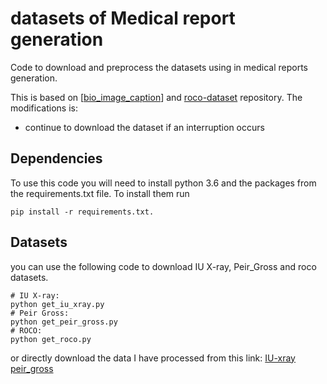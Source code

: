 # datasets of Medical report generation 

Code to download and preprocess the datasets  using in medical reports generation. 

This is based on  [[bio_image_caption](https://github.com/nlpaueb/bio_image_caption)] and [roco-dataset](https://github.com/razorx89/roco-dataset) repository. The modifications is:

- continue to download the dataset if an interruption occurs

## Dependencies ##
To use this code you will need to install python 3.6 and the packages from the requirements.txt file. To install them run 
```shell
pip install -r requirements.txt.
```
## Datasets ##

you can use the following code to download IU X-ray,  Peir_Gross and roco datasets. 


```shell
# IU X-ray:
python get_iu_xray.py
# Peir Gross:
python get_peir_gross.py
# ROCO:
python get_roco.py
```

or directly download the data I have processed from this link: [IU-xray](https://drive.google.com/file/d/1oMIsXww4zvlg82PB8sKlfXvL-WKCiZpJ/view?usp=sharing)   [peir_gross](https://drive.google.com/file/d/1QRVmzftguZ7tnjgBynYq54-IYqBenUFH/view?usp=sharing)